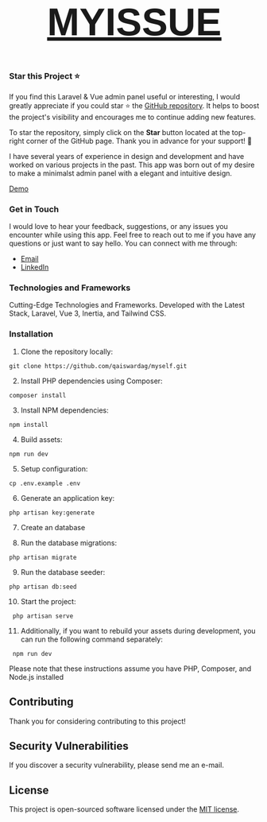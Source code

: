 <a href="https://www.admin.myissue.io" target="_blank">
    <h1 align="center" style="font-size: 78px; font-family: 'Jost', sans-serif; text-align: center;">
        MYISSUE
    </h1>
</a>

### Star this Project ⭐

If you find this Laravel & Vue admin panel useful or interesting, I would greatly appreciate if you could star ⭐ the [GitHub repository](https://github.com/qaiswardag/myself). It helps to boost the project's visibility and encourages me to continue adding new features.

To star the repository, simply click on the **Star** button located at the top-right corner of the GitHub page. Thank you in advance for your support! 🙌

I have several years of experience in design and development and have worked on various projects in the past. This app was born out of my desire to make a minimalst admin panel with a elegant and intuitive design.

[Demo](https://www.admin.myissue.io)

### Get in Touch

I would love to hear your feedback, suggestions, or any issues you encounter while using this app. Feel free to reach out to me if you have any questions or just want to say hello. You can connect with me through:

-   [Email](mailto:qais.wardag@outlook.com)
-   [LinkedIn](https://www.linkedin.com/in/qaiswardag)

### Technologies and Frameworks

Cutting-Edge Technologies and Frameworks. Developed with the Latest Stack, Laravel, Vue 3, Inertia, and Tailwind CSS.

### Installation

1. Clone the repository locally:

```
git clone https://github.com/qaiswardag/myself.git
```

2. Install PHP dependencies using Composer:

```
composer install
```

3. Install NPM dependencies:

```
npm install
```

4. Build assets:

```
npm run dev
```

5. Setup configuration:

```
cp .env.example .env
```

6. Generate an application key:

```
php artisan key:generate
```

7. Create an database

8. Run the database migrations:

```
php artisan migrate
```

9. Run the database seeder:

```
php artisan db:seed
```

10. Start the project:

```
 php artisan serve
```

11. Additionally, if you want to rebuild your assets during development, you can run the following command separately:

```
 npm run dev
```

Please note that these instructions assume you have PHP, Composer, and Node.js installed

## Contributing

Thank you for considering contributing to this project!

## Security Vulnerabilities

If you discover a security vulnerability, please send me an e-mail.

## License

This project is open-sourced software licensed under the [MIT license](https://opensource.org/licenses/MIT).
